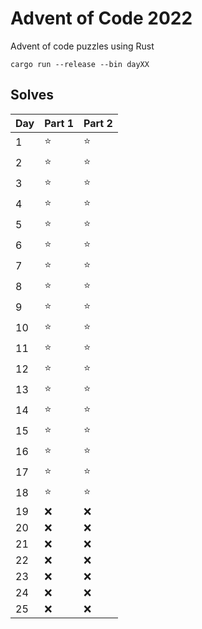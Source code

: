 Advent of Code 2022
===================

Advent of code puzzles using Rust

```
cargo run --release --bin dayXX
```

Solves
------

| Day | Part 1 | Part 2 |
| --- | --- | --- |
|   1  | :star: | :star: |
|   2  | :star: | :star: |
|   3  | :star: | :star: |
|   4  | :star: | :star: |
|   5  | :star: | :star: |
|   6  | :star: | :star: |
|   7  | :star: | :star: |
|   8  | :star: | :star: |
|   9  | :star: | :star: |
|  10  | :star: | :star: |
|  11  | :star: | :star: |
|  12  | :star: | :star: |
|  13  | :star: | :star: |
|  14  | :star: | :star: |
|  15  | :star: | :star: |
|  16  | :star: | :star: |
|  17  | :star: | :star: |
|  18  | :star: | :star: |
|  19  | :x: | :x: |
|  20  | :x: | :x: |
|  21  | :x: | :x: |
|  22  | :x: | :x: |
|  23  | :x: | :x: |
|  24  | :x: | :x: |
|  25  | :x: | :x: |
